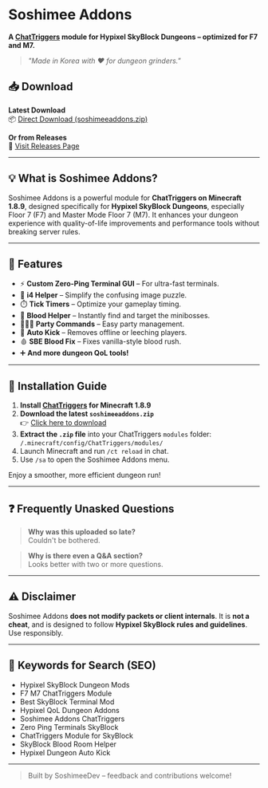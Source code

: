 # Soshimee Addons

**A [ChatTriggers](https://chattriggers.com/) module for Hypixel SkyBlock Dungeons – optimized for F7 and M7.**  
> _"Made in Korea with ❤️ for dungeon grinders."_

## 📥 Download
**Latest Download**  
📦 [Direct Download (soshimeeaddons.zip)](https://github.com/SoshimeeDeveloper/Soshimee-Addons/releases/tag/sasd)

**Or from Releases**  
🔗 [Visit Releases Page](https://github.com/SoshimeeDeveloper/Soshimee-Addons/releases/tag/sasd)

---

## 💡 What is Soshimee Addons?

Soshimee Addons is a powerful module for **ChatTriggers on Minecraft 1.8.9**, designed specifically for **Hypixel SkyBlock Dungeons**, especially Floor 7 (F7) and Master Mode Floor 7 (M7). It enhances your dungeon experience with quality-of-life improvements and performance tools without breaking server rules.

---

## 🧩 Features

- ⚡ **Custom Zero-Ping Terminal GUI** – For ultra-fast terminals.
- 🧠 **i4 Helper** – Simplify the confusing image puzzle.
- ⏱️ **Tick Timers** – Optimize your gameplay timing.
- 🧛 **Blood Helper** – Instantly find and target the minibosses.
- 🧑‍🤝‍🧑 **Party Commands** – Easy party management.
- 👢 **Auto Kick** – Removes offline or leeching players.
- 🩸 **SBE Blood Fix** – Fixes vanilla-style blood rush.
- ➕ **And more dungeon QoL tools!**

---

## 🚀 Installation Guide

1. **Install [ChatTriggers](https://chattriggers.com/) for Minecraft 1.8.9**
2. **Download the latest `soshimeeaddons.zip`**  
   👉 [Click here to download](https://github.com/SoshimeeDeveloper/Soshimee-Addons/releases/tag/sasd)
3. **Extract the `.zip` file** into your ChatTriggers `modules` folder:  
   `/.minecraft/config/ChatTriggers/modules/`
4. Launch Minecraft and run `/ct reload` in chat.
5. Use `/sa` to open the Soshimee Addons menu.

Enjoy a smoother, more efficient dungeon run!

---

## ❓ Frequently Unasked Questions

> **Why was this uploaded so late?**  
> Couldn't be bothered.

> **Why is there even a Q&A section?**  
> Looks better with two or more questions.

---

## ⚠️ Disclaimer

Soshimee Addons **does not modify packets or client internals**. It is **not a cheat**, and is designed to follow **Hypixel SkyBlock rules and guidelines**. Use responsibly.

---

## 🔎 Keywords for Search (SEO)

- Hypixel SkyBlock Dungeon Mods  
- F7 M7 ChatTriggers Module  
- Best SkyBlock Terminal Mod  
- Hypixel QoL Dungeon Addons  
- Soshimee Addons ChatTriggers  
- Zero Ping Terminals SkyBlock  
- ChatTriggers Module for SkyBlock  
- SkyBlock Blood Room Helper  
- Hypixel Dungeon Auto Kick  

---

> Built by SoshimeeDev – feedback and contributions welcome!

